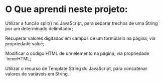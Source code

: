 <h1> O Que aprendi neste projeto: </h1>

Utilizar a função split() no JavaScript, para separar trechos de uma String por um determinado delimitador;

Recuperar valores digitados em campos de um formulário na página, via propriedade value;

Modificar o código HTML de um elemento na página, via propriedade `innerHTML;

Utilizar o recurso de Template String do JavaScript, para concatenar valores de variáveis em String.

